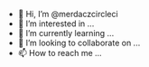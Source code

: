 - 👋 Hi, I’m @merdaczcircleci
- 👀 I’m interested in ...
- 🌱 I’m currently learning ...
- 💞️ I’m looking to collaborate on ...
- 📫 How to reach me ...

<!---
merdaczcircleci/merdaczcircleci is a ✨ special ✨ repository because its `README.md` (this file) appears on your GitHub profile.
You can click the Preview link to take a look at your changes.
--->
